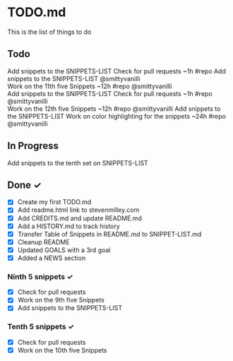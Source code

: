 # TODO.md

This is the list of things to do

## Todo

Add snippets to the SNIPPETS-LIST
Check for pull requests ~1h #repo
Add snippets to the SNIPPETS-LIST @smittyvanilli  
Work on the 11th five Snippets ~12h #repo @smittyvanilli  
Add snippets to the SNIPPETS-LIST
Check for pull requests ~1h #repo @smittyvanilli  
Work on the 12th five Snippets ~12h #repo @smittyvanilli
Add snippets to the SNIPPETS-LIST
Work on color highlighting for the snippets ~24h #repo @smittyvanilli

## In Progress

Add snippets to the tenth set on SNIPPETS-LIST


## Done ✓

-   [x] Create my first TODO.md
-   [x] Add readme.html link to stevenmilley.com
-   [x] Add CREDITS.md and update README.md
-   [x] Add a HISTORY.md to track history
-   [x] Transfer Table of Snippets in README.md to SNIPPET-LIST.md
-   [x] Cleanup README
-   [x] Updated GOALS with a 3rd goal
-   [x] Added a NEWS section

### Ninth 5 snippets ✓

-   [x] Check for pull requests   
-   [x] Work on the 9th five Snippets
-   [x] Add snippets to the SNIPPETS-LIST

### Tenth 5 snippets ✓

-   [x] Check for pull requests
-   [x] Work on the 10th five Snippets

